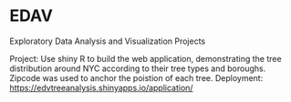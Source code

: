 # EDAV
Exploratory Data Analysis and Visualization Projects

Project: Use shiny R to build the web application, demonstrating the tree distribution around NYC according to their tree types and boroughs. Zipcode was used to anchor the poistion of each tree.
 Deployment: https://edvtreeanalysis.shinyapps.io/application/
